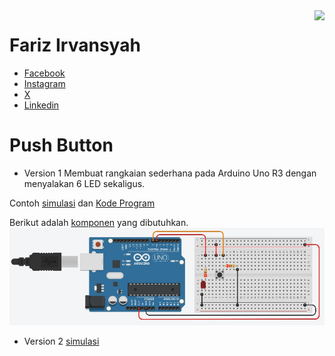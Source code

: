 <img src="https://content.arduino.cc/website/Arduino_logo_teal.svg" height="100" align="right" />

# Fariz Irvansyah

- [Facebook](https://www.facebook.com/farizirvansyah) 
- [Instagram](https://www.instagram.com/farizirvansyah/)
- [X](https://twitter.com/farizirvansyah)
- [Linkedin](https://www.linkedin.com/in/farizirvansyah/)

# Push Button
- Version 1
Membuat rangkaian sederhana pada Arduino Uno R3 dengan menyalakan 6 LED sekaligus.

Contoh [simulasi](https://www.tinkercad.com/things/29S2wUtBkVX-push-button-v1?sharecode=QKKGz29hp5OMlif2V8I2-XmSqpCpl578Q9EvitA-Au4) dan [Kode Program](/Advance%20LED/Push%20Button/V1/V1.ino)

Berikut adalah [komponen](/Advance%LED/Push%Button/V1/V1.csv) yang dibutuhkan.
![](/Advance%20LED/Push%20Button/V1/V1.png)
- Version 2
[simulasi](https://www.tinkercad.com/things/0PtVWUsNuts-push-button-v2?sharecode=nQZbNQOp1Gxd30Oirw7t_K9n3lb15Ohgua7l-GMe2j0)
